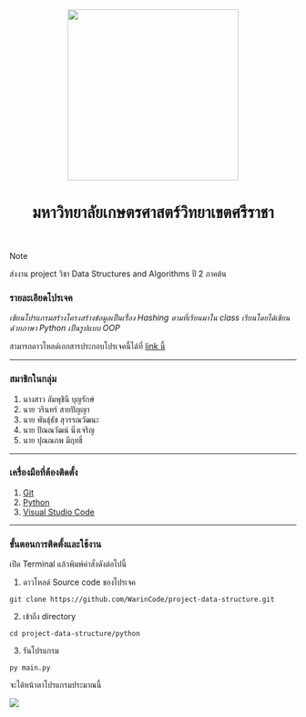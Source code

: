 <div align="center">
  <img src="./img/KU.png" width="300px" height="300px">
  <h1><b>มหาวิทยาลัยเกษตรศาสตร์วิทยาเขตศรีราชา</b></h1>
  <br>
</div>

> [!NOTE]
> ส่งงาน project วิชา Data Structures and Algorithms ปี 2 ภาคต้น

### รายละเอียดโปรเจค
*เขียนโปรแกรมสร้างโครงสร้างข้อมูลเป็นเรื่่อง Hashing ตามที่เรียนมาใน class เรียนโดยได้เขียนด้วยภาษา Python เป็นรูปแบบ OOP*

สามารถดาวโหลด์เอกสารประกอบโปรเจคนี้ได้ที่ [link นี้](https://drive.google.com/file/d/11KcgTz8oQNFPoJG4fFkJPX2hzzn_bDcd/view?usp=drivesdk)

---

### สมาชิกในกลุ่ม
1. นางสาว อัมพุชินี บุญรักษ์
2. นาย วรินทร์ สายปัญญา
3. นาย พันธุ์ธัช สุวรรณวัฒนะ
4. นาย ปัณณวัฒน์ นิ่งเจริญ
5. นาย ปุณณภพ มีฤทธิ์

---

### เครื่องมือที่ต้องติดตั้ง
1. [Git](https://git-scm.com/downloads)
2. [Python](https://www.python.org/)
3. [Visual Studio Code](https://code.visualstudio.com/)

---

### ขั้นตอนการติดตั้งและใช้งาน
เปิด Terminal แล้วพิมพ์คำสั่งดังต่อไปนี้

1. ดาวโหลด์ Source code ของโปรเจค
```
git clone https://github.com/WarinCode/project-data-structure.git
```

2. เข้าถึง directory
```
cd project-data-structure/python
```

3. รันโปรแกรม
```
py main.py
```

จะได้หน้าตาโปรแกรมประมาณนี้

![](./img/img.jpg)
